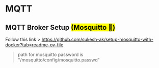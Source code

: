 # MQTT

## MQTT Broker Setup <mark>(Mosquitto 🦟)</mark>

Follow this link > https://github.com/sukesh-ak/setup-mosquitto-with-docker?tab=readme-ov-file

> path for mosquitto password is "/mosquitto/config/mosquitto.passwd"
